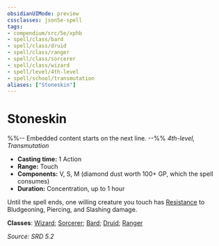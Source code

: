 ```yaml
---
obsidianUIMode: preview
cssclasses: json5e-spell
tags:
- compendium/src/5e/xphb
- spell/class/bard
- spell/class/druid
- spell/class/ranger
- spell/class/sorcerer
- spell/class/wizard
- spell/level/4th-level
- spell/school/transmutation
aliases: ["Stoneskin"]
---
```

# Stoneskin
%%-- Embedded content starts on the next line. --%%
*4th-level, Transmutation*  

- **Casting time:** 1 Action
- **Range:** Touch
- **Components:** V, S, M (diamond dust worth 100+ GP, which the spell consumes)
- **Duration:** Concentration, up to 1 hour

Until the spell ends, one willing creature you touch has [Resistance](rules/variant-rules/resistance-xphb.md) to Bludgeoning, Piercing, and Slashing damage.

**Classes**: [Wizard](compendium/lists/list-spells-classes-wizard.md); [Sorcerer](compendium/lists/list-spells-classes-sorcerer.md); [Bard](compendium/lists/list-spells-classes-bard.md); [Druid](compendium/lists/list-spells-classes-druid.md); [Ranger](compendium/lists/list-spells-classes-ranger.md)

*Source: SRD 5.2*